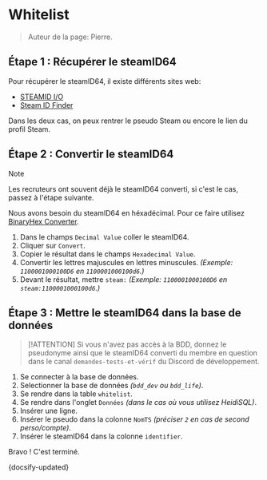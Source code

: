 # Whitelist

> Auteur de la page: Pierre.

## Étape 1 : Récupérer le steamID64

Pour récupérer le steamID64, il existe différents sites web:

- [STEAMID I/O](https://steamid.io/)
- [Steam ID Finder](https://steamidfinder.com/)

Dans les deux cas, on peux rentrer le pseudo Steam ou encore le lien du profil Steam.

## Étape 2 : Convertir le steamID64

> [!NOTE]
> Les recruteurs ont souvent déjà le steamID64 converti, si c'est le cas, passez à l'étape suivante.

Nous avons besoin du steamID64 en héxadécimal. Pour ce faire utilisez [BinaryHex Converter](https://www.binaryhexconverter.com/decimal-to-hex-converter).

1. Dans le champs `Decimal Value` coller le steamID64.
2. Cliquer sur `Convert`.
3. Copier le résultat dans le champs `Hexadecimal Value`.
4. Convertir les lettres majuscules en lettres minuscules. *(Exemple: `1100001000100D6` en `1100001000100d6`.)*
5. Devant le résultat, mettre `steam:`  *(Exemple: `1100001000100D6` en `steam:1100001000100d6`.)*

## Étape 3 : Mettre le steamID64 dans la base de données

> [!ATTENTION]
> Si vous n'avez pas accès à la BDD, donnez le pseudonyme ainsi que le steamID64 converti du membre en question dans le canal `demandes-tests-et-vérif` du Discord de développement.

1. Se connecter à la base de données.
2. Selectionner la base de données *(`bdd_dev` ou `bdd_life`)*.
3. Se rendre dans la table `whitelist`.
4. Se rendre dans l'onglet `Données` *(dans le cas où vous utilisez HeidiSQL)*.
5. Insérer une ligne.
6. Insérer le pseudo dans la colonne `NomTS` *(préciser `2` en cas de second perso/compte)*.
7. Insérer le steamID64 dans la colonne `identifier`.

Bravo ! C'est terminé.

{docsify-updated}